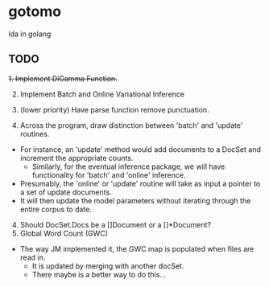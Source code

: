 gotomo
======
lda in golang

## TODO
~~1. Implement DiGamma Function.~~ 

2. Implement Batch and Online Variational Inference
3. (lower priority) Have parse function remove punctuation. 

3. Across the program, draw distinction between 'batch' and 'update' routines.
  * For instance, an 'update' method would add documents to a DocSet and increment the appropriate counts.
	* Similarly, for the eventual inference package, we will have functionality for 'batch' and 'online' inference.
  * Presumably, the 'online' or 'update' routine will take as input a pointer to a set of update documents.
  * It will then update the model parameters without iterating through the entire corpus to date. 

4. Should DocSet.Docs be a []Document or a []*Document?
5. Global Word Count (GWC)
  * The way JM implemented it, the GWC map is populated when files are read in.
	* It is updated by merging with another docSet. 
	* There maybe is a better way to do this... 

